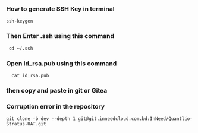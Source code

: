 ### How to generate SSH Key in terminal
  ```
  ssh-keygen
  ```
### Then Enter .ssh using this command
 ```
  cd ~/.ssh
 ```

### Open id_rsa.pub using this command
  ```
    cat id_rsa.pub 
  ```
### then copy and paste in git or Gitea

### Corruption error in the repository
```
git clone -b dev --depth 1 git@git.inneedcloud.com.bd:InNeed/Quantlio-Stratus-UAT.git

```

